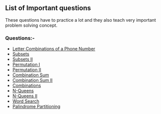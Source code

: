 ## List of Important questions

These questions have to practice a lot and they also teach very important problem 
solving concept.

### Questions:-
- [Letter Combinations of a Phone Number](LetterCombinationsofaPhoneNumber.java)
- [Subsets](Subsets.java)
- [Subsets II](SubsetsII.java)
- [Permutation I](PermutationsI.java)
- [Permutation II](PermutationsII.java)
- [Combination Sum](CombinationSum.java)
- [Combination Sum II](CombinationSum.java)
- [Combinations](Combinations.java)
- [N-Queens](N-Queens.java)
- [N-Queens II](N-QueensII.java)
- [Word Search](WordSearch.java)
- [Palindrome Partitioning](PalindromePartitioning.java)
